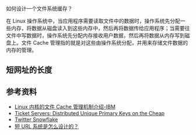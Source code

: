 如何设计一个文件系统缓存？

在 Linux 操作系统中，当应用程序需要读取文件中的数据时，操作系统先分配一些内存，将数据从磁盘读入到这些内存中，然后再将数据传给应用程序；当需要往文件中写数据时，操作系统先分配内存接收用户数据，然后再将数据从内存写到磁盘上。文件 Cache 管理指的就是对这些由操作系统分配，并用来存储文件数据的内存的管理。


## 短网址的长度

## 参考资料

* [Linux 内核的文件 Cache 管理机制介绍-IBM](https://www.ibm.com/developerworks/cn/linux/l-cache/)
* [Ticket Servers: Distributed Unique Primary Keys on the Cheap](http://code.flickr.net/2010/02/08/ticket-servers-distributed-unique-primary-keys-on-the-cheap/)
* [Twitter Snowflake](https://github.com/twitter/snowflake)
* [短 URL 系统是怎么设计的？](https://www.zhihu.com/question/29270034)
